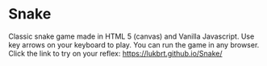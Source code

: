 # Snake
Classic snake game made in HTML 5 (canvas) and Vanilla Javascript.
Use key arrows on your keyboard to play. You can run the game in any browser. Click the link to try on your reflex: https://lukbrt.github.io/Snake/ 
